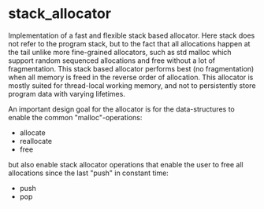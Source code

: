 # stack_allocator
Implementation of a fast and flexible stack based allocator. Here stack does not refer to the program stack, but to the fact that all allocations happen at the tail unlike more fine-grained allocators, such as std malloc which support random sequenced allocations and free without a lot of fragmentation. This stack based allocator performs best (no fragmentation) when all memory is freed in the reverse order of allocation. This allocator is mostly suited for thread-local working memory, and not to persistently store program data with varying lifetimes.

An important design goal for the allocator is for the data-structures to enable the common "malloc"-operations:
<ul>
  <li>allocate</li>
  <li>reallocate</li>
  <li>free</li>
</ul>

but also enable stack allocator operations that enable the user to free all allocations since the last "push" in constant time:
<ul>
  <li>push</li>
  <li>pop</li>
</ul>

